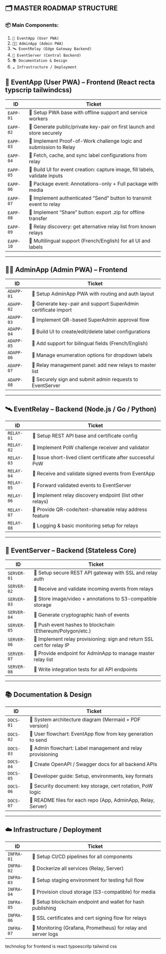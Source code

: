 ## 🗂️ MASTER ROADMAP STRUCTURE

### 📦 Main Components:

1. `📱 EventApp (User PWA)`
2. `🧑‍💼 AdminApp (Admin PWA)`
3. `🛰️ EventRelay (Edge Gateway Backend)`
4. `🧠 EventServer (Central Backend)`
5. `📚 Documentation & Design`
6. `☁️ Infrastructure / Deployment`

## 📱 **EventApp (User PWA)** – Frontend (React recta typscrip tailwindcss)

| ID        | Ticket                                                                      |
| --------- | --------------------------------------------------------------------------- |
| `EAPP-01` | 🎯 Setup PWA base with offline support and service workers                  |
| `EAPP-02` | 🎯 Generate public/private key-pair on first launch and store securely      |
| `EAPP-03` | 🎯 Implement Proof-of-Work challenge logic and submission to Relay          |
| `EAPP-04` | 🎯 Fetch, cache, and sync label configurations from relay                   |
| `EAPP-05` | 🎯 Build UI for event creation: capture image, fill labels, validate inputs |
| `EAPP-06` | 🎯 Package event: Annotations-only + Full package with media                |
| `EAPP-07` | 🎯 Implement authenticated “Send” button to transmit event to relay         |
| `EAPP-08` | 🎯 Implement “Share” button: export .zip for offline transfer               |
| `EAPP-09` | 🎯 Relay discovery: get alternative relay list from known relays            |
| `EAPP-10` | 🎯 Multilingual support (French/English) for all UI and labels              |

---

## 🧑‍💼 **AdminApp (Admin PWA)** – Frontend

| ID         | Ticket                                                         |
| ---------- | -------------------------------------------------------------- |
| `ADAPP-01` | 🎯 Setup AdminApp PWA with routing and auth layout             |
| `ADAPP-02` | 🎯 Generate key-pair and support SuperAdmin certificate import |
| `ADAPP-03` | 🎯 Implement QR-based SuperAdmin approval flow                 |
| `ADAPP-04` | 🎯 Build UI to create/edit/delete label configurations         |
| `ADAPP-05` | 🎯 Add support for bilingual fields (French/English)           |
| `ADAPP-06` | 🎯 Manage enumeration options for dropdown labels              |
| `ADAPP-07` | 🎯 Relay management panel: add new relays to master list       |
| `ADAPP-08` | 🎯 Securely sign and submit admin requests to EventServer      |

---

## 🛰️ **EventRelay** – Backend (Node.js / Go / Python)

| ID         | Ticket                                                       |
| ---------- | ------------------------------------------------------------ |
| `RELAY-01` | 🎯 Setup REST API base and certificate config                |
| `RELAY-02` | 🎯 Implement PoW challenge receiver and validator            |
| `RELAY-03` | 🎯 Issue short-lived client certificate after successful PoW |
| `RELAY-04` | 🎯 Receive and validate signed events from EventApp          |
| `RELAY-05` | 🎯 Forward validated events to EventServer                   |
| `RELAY-06` | 🎯 Implement relay discovery endpoint (list other relays)    |
| `RELAY-07` | 🎯 Provide QR-code/text-shareable relay address feature      |
| `RELAY-08` | 🎯 Logging & basic monitoring setup for relays               |

---

## 🧠 **EventServer** – Backend (Stateless Core)

| ID          | Ticket                                                                 |
| ----------- | ---------------------------------------------------------------------- |
| `SERVER-01` | 🎯 Setup secure REST API gateway with SSL and relay auth               |
| `SERVER-02` | 🎯 Receive and validate incoming events from relays                    |
| `SERVER-03` | 🎯 Store image/video + annotations to S3-compatible storage            |
| `SERVER-04` | 🎯 Generate cryptographic hash of events                               |
| `SERVER-05` | 🎯 Push event hashes to blockchain (Ethereum/Polygon/etc.)             |
| `SERVER-06` | 🎯 Implement relay provisioning: sign and return SSL cert for relay IP |
| `SERVER-07` | 🎯 Provide endpoint for AdminApp to manage master relay list           |
| `SERVER-08` | 🎯 Write integration tests for all API endpoints                       |

---

## 📚 **Documentation & Design**

| ID        | Ticket                                                       |
| --------- | ------------------------------------------------------------ |
| `DOCS-01` | 🎯 System architecture diagram (Mermaid + PDF version)       |
| `DOCS-02` | 🎯 User flowchart: EventApp flow from key generation to send |
| `DOCS-03` | 🎯 Admin flowchart: Label management and relay provisioning  |
| `DOCS-04` | 🎯 Create OpenAPI / Swagger docs for all backend APIs        |
| `DOCS-05` | 🎯 Developer guide: Setup, environments, key formats         |
| `DOCS-06` | 🎯 Security document: key storage, cert rotation, PoW logic  |
| `DOCS-07` | 🎯 README files for each repo (App, AdminApp, Relay, Server) |

---

## ☁️ **Infrastructure / Deployment**

| ID         | Ticket                                                        |
| ---------- | ------------------------------------------------------------- |
| `INFRA-01` | 🎯 Setup CI/CD pipelines for all components                   |
| `INFRA-02` | 🎯 Dockerize all services (Relay, Server)                     |
| `INFRA-03` | 🎯 Setup staging environment for testing full flow            |
| `INFRA-04` | 🎯 Provision cloud storage (S3-compatible) for media          |
| `INFRA-05` | 🎯 Setup blockchain endpoint and wallet for hash publishing   |
| `INFRA-06` | 🎯 SSL certificates and cert signing flow for relays          |
| `INFRA-07` | 🎯 Monitoring (Grafana, Prometheus) for relay and server logs |

technolog for frontend is react typoescritp tailwind css
